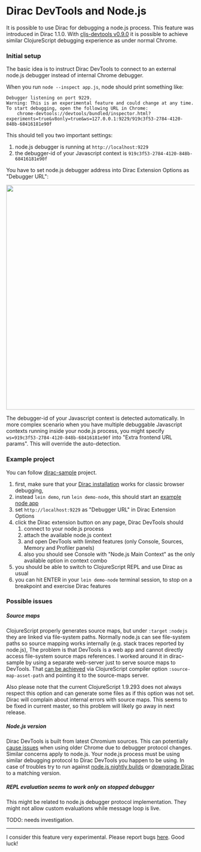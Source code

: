 # Dirac DevTools and Node.js

It is possible to use Dirac for debugging a node.js process. This feature was introduced in Dirac 1.1.0. With [cljs-devtools
v0.9.0](https://github.com/binaryage/cljs-devtools/releases/tag/v0.9.0) it is possible to achieve similar ClojureScript 
debugging experience as under normal Chrome. 

### Initial setup

The basic idea is to instruct Dirac DevTools to connect to an external node.js debugger instead of internal Chrome debugger.

When you run `node --inspect app.js`, node should print something like:

```
Debugger listening on port 9229.
Warning: This is an experimental feature and could change at any time.
To start debugging, open the following URL in Chrome:
    chrome-devtools://devtools/bundled/inspector.html?experiments=true&v8only=true&ws=127.0.0.1:9229/919c3f53-2784-4120-848b-68416181e90f
```

This should tell you two important settings:
 
1. node.js debugger is running at `http://localhost:9229`
2. the debugger-id of your Javascript context is `919c3f53-2784-4120-848b-68416181e90f`

You have to set node.js debugger address into Dirac Extension Options as "Debugger URL":

<img src="https://box.binaryage.com/dirac-node-debugger-url-example.png" width="600">

The debugger-id of your Javascript context is detected automatically. In more complex scenario when you have multiple 
debuggable Javascript contexts running inside your node.js process, you might specify `ws=919c3f53-2784-4120-848b-68416181e90f`
 into "Extra frontend URL params". This will override the auto-detection.

### Example project

You can follow [dirac-sample](https://github.com/binaryage/dirac-sample) project.

1. first, make sure that your [Dirac installation](installation.md) works for classic browser debugging, 
2. instead `lein demo`, run `lein demo-node`, this should start an [example node app](https://github.com/binaryage/dirac-sample/blob/master/src/demo-node/dirac_sample/demo.cljs)
3. set `http://localhost:9229` as "Debugger URL" in Dirac Extension Options
4. click the Dirac extension button on any page, Dirac DevTools should 
   1. connect to your node.js process 
   2. attach the available node.js context 
   3. and open DevTools with limited features (only Console, Sources, Memory and Profiler panels)
   4. also you should see Console with "Node.js Main Context" as the only available option in context combo
5. you should be able to switch to ClojureScript REPL and use Dirac as usual
6. you can hit ENTER in your `lein demo-node` terminal session, to stop on a breakpoint and exercise Dirac features 

### Possible issues

##### Source maps

ClojureScript properly generates source maps, but under `:target` `:nodejs` they are linked via file-system paths.
Normally node.js can see file-system paths so source mapping works internally (e.g. stack traces reported by node.js), 
The problem is that DevTools is a web app and cannot directly access file-system source maps references. I worked around it 
in dirac-sample by using a separate web-server just to serve source maps to DevTools. That [can be achieved](https://github.com/binaryage/dirac-sample/blob/06321f53a34db73c1e9165c2b355e6e20b65ed14/project.clj#L86) via ClojureScript
compiler option `:source-map-asset-path` and pointing it to the source-maps server.

Also please note that the current ClojureScript 1.9.293 does not always respect this option and can generate some files
as if this option was not set. Dirac will complain about internal errors with source maps. This seems to be fixed in current master, 
so this problem will likely go away in next release.

##### Node.js version

Dirac DevTools is built from latest Chromium sources. This can potentially [cause issues](faq.md#why-should-i-use-recent-chrome-canary-with-dirac-devtools) 
when using older Chrome due to debugger protocol changes. Similar concerns apply to node.js. Your node.js process
must be using similar debugging protocol to Dirac DevTools you happen to be using. In case of troubles try to run against 
[node.js nightly builds](https://nodejs.org/download/nightly) or [downgrade Dirac](faq.md#how-do-i-stick-to-a-particular-dirac-version) to a matching version.

##### REPL evaluation seems to work only on stopped debugger
  
This might be related to node.js debugger protocol implementation. They might not allow custom evaluations while message
 loop is live.
  
TODO: needs investigation.

---

I consider this feature very experimental. Please report bugs [here](https://github.com/binaryage/dirac/issues/31). Good luck!
